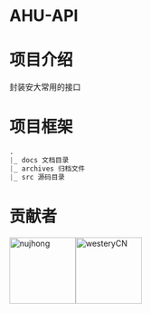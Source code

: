 # AHU-API

# 项目介绍
封装安大常用的接口

# 项目框架
````css
.
|_ docs 文档目录
|_ archives 归档文件
|_ src 源码目录
````

# 贡献者
[<img alt="nujhong" src="https://avatars3.githubusercontent.com/u/32427260?s=460&v=4&s=117" width="117">](https://github.com/lolimay)[<img alt="westeryCN" src="https://avatars1.githubusercontent.com/u/37997096?s=460&v=4&s=117" width="117">](https://github.com/westeryCN)